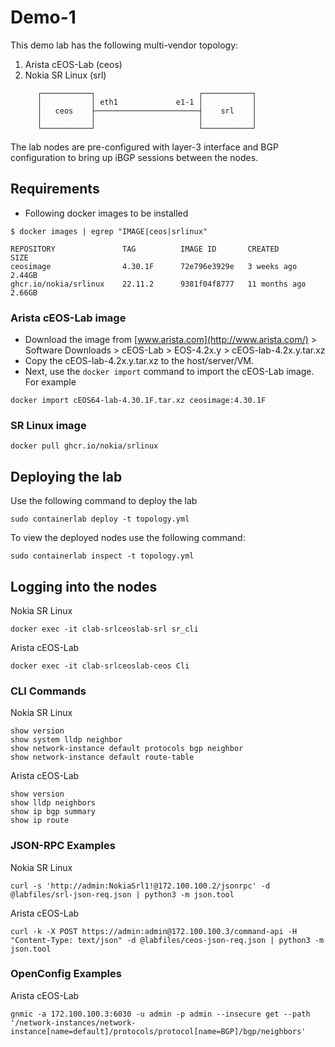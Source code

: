 # Demo-1

This demo lab has the following multi-vendor topology:

1. Arista cEOS-Lab (ceos)
2. Nokia SR Linux (srl)

```shell
      ┌───────────┐                       ┌───────────┐
      │           │ eth1             e1-1 │           │
      │   ceos    ├───────────────────────┤    srl    │
      │           │                       │           │
      └───────────┘                       └───────────┘
```

The lab nodes are pre-configured with layer-3 interface and BGP configuration to bring up iBGP sessions between the nodes.

## Requirements

* Following docker images to be installed

```shell
$ docker images | egrep "IMAGE|ceos|srlinux"

REPOSITORY               TAG          IMAGE ID       CREATED         SIZE
ceosimage                4.30.1F      72e796e3929e   3 weeks ago     2.44GB
ghcr.io/nokia/srlinux    22.11.2      9381f04f8777   11 months ago   2.66GB
```

### Arista cEOS-Lab image

* Download the image from [www.arista.com](http://www.arista.com/) > Software Downloads > cEOS-Lab > EOS-4.2x.y > cEOS-lab-4.2x.y.tar.xz
* Copy the cEOS-lab-4.2x.y.tar.xz to the host/server/VM.
* Next, use the `docker import` command to import the cEOS-Lab image. For example

```shell
docker import cEOS64-lab-4.30.1F.tar.xz ceosimage:4.30.1F
```

### SR Linux image

```shell
docker pull ghcr.io/nokia/srlinux
```

## Deploying the lab

Use the following command to deploy the lab

```shell
sudo containerlab deploy -t topology.yml
```

To view the deployed nodes use the following command:

```shell
sudo containerlab inspect -t topology.yml
```

## Logging into the nodes

Nokia SR Linux

```shell
docker exec -it clab-srlceoslab-srl sr_cli 
```

Arista cEOS-Lab

```shell
docker exec -it clab-srlceoslab-ceos Cli
```

### CLI Commands

Nokia SR Linux

```shell
show version
show system lldp neighbor
show network-instance default protocols bgp neighbor
show network-instance default route-table
```

Arista cEOS-Lab

```shell
show version
show lldp neighbors
show ip bgp summary
show ip route
```

### JSON-RPC Examples

Nokia SR Linux

```shell
curl -s 'http://admin:NokiaSrl1!@172.100.100.2/jsonrpc' -d @labfiles/srl-json-req.json | python3 -m json.tool
```

Arista cEOS-Lab

```shell
curl -k -X POST https://admin:admin@172.100.100.3/command-api -H "Content-Type: text/json" -d @labfiles/ceos-json-req.json | python3 -m json.tool
```

### OpenConfig Examples

Arista cEOS-Lab

```shell
gnmic -a 172.100.100.3:6030 -u admin -p admin --insecure get --path '/network-instances/network-instance[name=default]/protocols/protocol[name=BGP]/bgp/neighbors'
```
